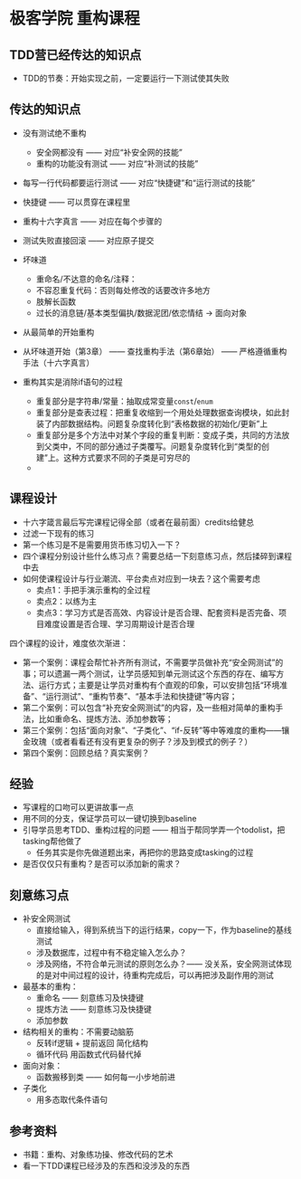 # 极客学院 重构课程

## TDD营已经传达的知识点

* TDD的节奏：开始实现之前，一定要运行一下测试使其失败

## 传达的知识点

* 没有测试绝不重构
  * 安全网都没有 —— 对应“补安全网的技能”
  * 重构的功能没有测试 —— 对应“补测试的技能”
* 每写一行代码都要运行测试 —— 对应“快捷键”和“运行测试的技能”
* 快捷键 —— 可以贯穿在课程里
* 重构十六字真言 —— 对应在每个步骤的
* 测试失败直接回滚 —— 对应原子提交
* 坏味道
  * 重命名/不达意的命名/注释：
  * 不容忍重复代码：否则每处修改的话要改许多地方
  * 肢解长函数
  * 过长的消息链/基本类型偏执/数据泥团/依恋情结 -> 面向对象
* 从最简单的开始重构
* 从坏味道开始（第3章） —— 查找重构手法（第6章始） —— 严格遵循重构手法（十六字真言） 

* 重构其实是消除if语句的过程
  * 重复部分是字符串/常量：抽取成常变量`const`/`enum`
  * 重复部分是查表过程：把重复收缩到一个用处处理数据查询模块，如此封装了内部数据结构。问题复杂度转化到“表格数据的初始化/更新”上
  * 重复部分是多个方法中对某个字段的重复判断：变成子类，共同的方法放到父类中，不同的部分通过子类覆写。问题复杂度转化到“类型的创建”上。这种方式要求不同的子类是可穷尽的
  * 

## 课程设计

* 十六字箴言最后写完课程记得全部（或者在最前面）credits给健总
* 过滤一下现有的练习
* 第一个练习是不是需要用货币练习切入一下？
* 四个课程分别设计些什么练习点？需要总结一下刻意练习点，然后揉碎到课程中去
* 如何使课程设计与行业潮流、平台卖点对应到一块去？这个需要考虑
  * 卖点1：手把手演示重构的全过程
  * 卖点2：以练为主
  * 卖点3：学习方式是否高效、内容设计是否合理、配套资料是否完备、项目难度设置是否合理、学习周期设计是否合理

四个课程的设计，难度依次渐进：

* 第一个案例：课程会帮忙补齐所有测试，不需要学员做补充“安全网测试”的事；可以遗漏一两个测试，让学员感知到单元测试这个东西的存在、编写方法、运行方式；主要是让学员对重构有个直观的印象，可以安排包括“环境准备”、“运行测试”、“重构节奏”、“基本手法和快捷键”等内容；
* 第二个案例：可以包含“补充安全网测试”的内容，及一些相对简单的重构手法，比如重命名、提炼方法、添加参数等；
* 第三个案例：包括“面向对象”、“子类化”、“if-反转”等中等难度的重构——镶金玫瑰（或者看看还有没有更复杂的例子？涉及到模式的例子？）
* 第四个案例：回顾总结？真实案例？

经验
---

* 写课程的口吻可以更讲故事一点
* 用不同的分支，保证学员可以一键切换到baseline
* 引导学员思考TDD、重构过程的问题 —— 相当于帮同学弄一个todolist，把tasking帮他做了
  * 任务其实是你先做道题出来，再把你的思路变成tasking的过程
* 是否仅仅只有重构？是否可以添加新的需求？

## 刻意练习点

* 补安全网测试
  * 直接给输入，得到系统当下的运行结果，copy一下，作为baseline的基线测试
  * 涉及数据库，过程中有不稳定输入怎么办？
  * 涉及网络，不符合单元测试的原则怎么办？—— 没关系，安全网测试体现的是对中间过程的设计，待重构完成后，可以再把涉及副作用的测试
* 最基本的重构：
  * 重命名 —— 刻意练习及快捷键
  * 提炼方法 —— 刻意练习及快捷键
  * 添加参数  
* 结构相关的重构：不需要动脑筋
  * 反转if逻辑 + 提前返回 简化结构
  * 循环代码 用函数式代码替代掉
* 面向对象：
  * 函数搬移到类 —— 如何每一小步地前进
* 子类化
  * 用多态取代条件语句

## 参考资料

* 书籍：重构、对象练功操、修改代码的艺术
* 看一下TDD课程已经涉及的东西和没涉及的东西


